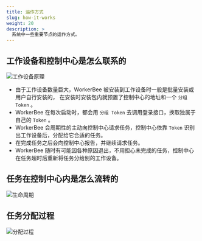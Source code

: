 ```yaml
---
title: 运作方式
slug: how-it-works
weight: 20
description: >
  系统中一些重要节点的运作方式。
---
```


## 工作设备和控制中心是怎么联系的

![工作设备原理](/images/worker.png)

- 由于工作设备数量巨大，WorkerBee 被安装到工作设备时一般是批量安装或用户自行安装的，
  在安装时安装包内就预置了控制中心的地址和一个 `分组 Token` 。
- WorkerBee 在每次启动时，都会用 `分组 Token` 去调用登录接口，换取独属于自己的 `Token` 。
- WorkerBee 会周期性的主动向控制中心请求任务，控制中心依靠 `Token` 识别出工作设备后，分配给它合适的任务。
- 在完成任务之后会向控制中心报告，并继续请求任务。
- WorkerBee 随时有可能因各种原因退出，不用担心未完成的任务，控制中心在任务超时后重新将任务分给别的工作设备。


## 任务在控制中心内是怎么流转的

![生命周期](/images/lifecycle.jpg)

## 任务分配过程

![分配过程](/images/dispatch.jpg)

